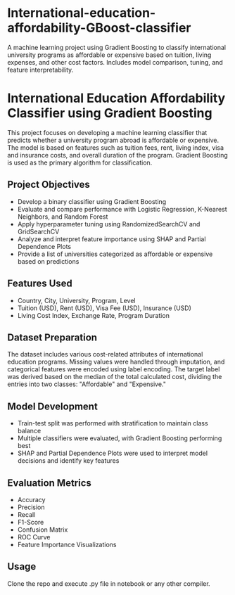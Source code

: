 # International-education-affordability-GBoost-classifier
A machine learning project using Gradient Boosting to classify international university programs as affordable or expensive based on tuition, living expenses, and other cost factors. Includes model comparison, tuning, and feature interpretability.




# International Education Affordability Classifier using Gradient Boosting

This project focuses on developing a machine learning classifier that predicts whether a university program abroad is affordable or expensive. The model is based on features such as tuition fees, rent, living index, visa and insurance costs, and overall duration of the program. Gradient Boosting is used as the primary algorithm for classification.

## Project Objectives

- Develop a binary classifier using Gradient Boosting
- Evaluate and compare performance with Logistic Regression, K-Nearest Neighbors, and Random Forest
- Apply hyperparameter tuning using RandomizedSearchCV and GridSearchCV
- Analyze and interpret feature importance using SHAP and Partial Dependence Plots
- Provide a list of universities categorized as affordable or expensive based on predictions

## Features Used

- Country, City, University, Program, Level  
- Tuition (USD), Rent (USD), Visa Fee (USD), Insurance (USD)  
- Living Cost Index, Exchange Rate, Program Duration

## Dataset Preparation

The dataset includes various cost-related attributes of international education programs. Missing values were handled through imputation, and categorical features were encoded using label encoding. The target label was derived based on the median of the total calculated cost, dividing the entries into two classes: "Affordable" and "Expensive."

## Model Development

- Train-test split was performed with stratification to maintain class balance  
- Multiple classifiers were evaluated, with Gradient Boosting performing best  
- SHAP and Partial Dependence Plots were used to interpret model decisions and identify key features

## Evaluation Metrics

- Accuracy  
- Precision  
- Recall  
- F1-Score  
- Confusion Matrix  
- ROC Curve  
- Feature Importance Visualizations

## Usage

Clone the repo and execute .py file in notebook or any other compiler.
